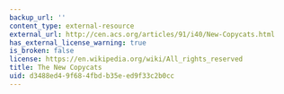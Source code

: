 ```yaml
---
backup_url: ''
content_type: external-resource
external_url: http://cen.acs.org/articles/91/i40/New-Copycats.html
has_external_license_warning: true
is_broken: false
license: https://en.wikipedia.org/wiki/All_rights_reserved
title: The New Copycats
uid: d3488ed4-9f68-4fbd-b35e-ed9f33c2b0cc
---
```

